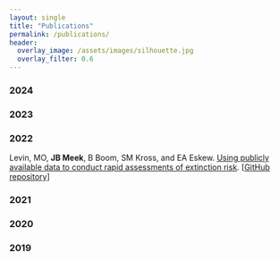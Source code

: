 ```yaml
---
layout: single
title: "Publications"
permalink: /publications/
header:
  overlay_image: /assets/images/silhouette.jpg
  overlay_filter: 0.6
---
```


### 2024

### 2023

### 2022

Levin, MO, **JB Meek**, B Boom, SM Kross, and EA Eskew. [Using publicly available data to conduct rapid assessments of extinction risk](/assets/docs/Levin_etal_2022.pdf). [[GitHub repository](https://github.com/eveskew/plant_rapid_assessment)]

### 2021

### 2020

### 2019


